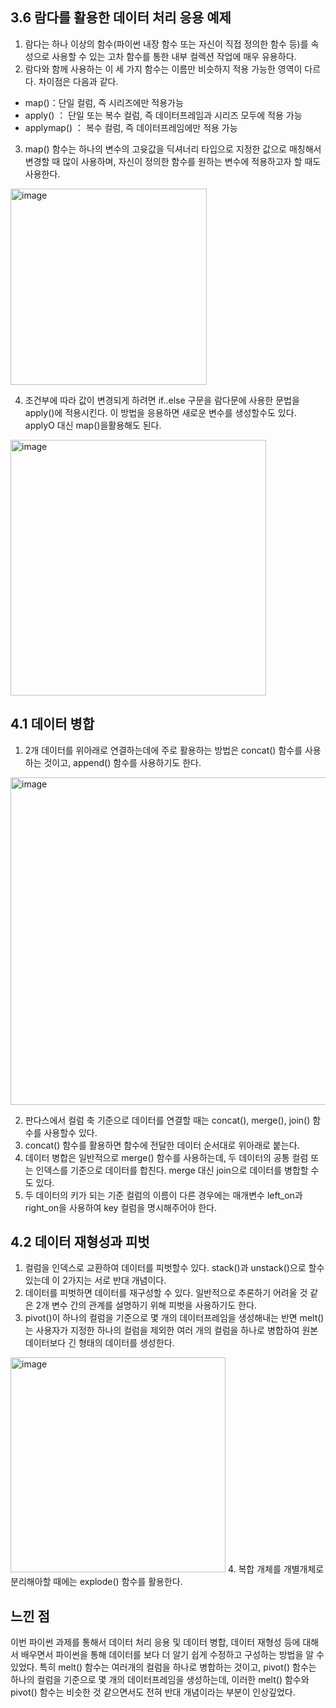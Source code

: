 ## 3.6 람다를 활용한 데이터 처리 응용 예제
1. 람다는 하나 이상의 함수(파이썬 내장 함수 또는 자신이 직접 정의한 함수 등)를 속성으로 사용할 수 있는 고차 함수를 통한 내부 컬렉션 작업에 매우 유용하다.
2. 람다와 함께 사용하는 이 세 가지 함수는 이름만 비슷하지 적용 가능한 영역이 다르다. 차이점은 다음과 같다.
- map()：단일 컬럼, 즉 시리즈에만 적용가능
- apply() ： 단일 또는 복수 컬럼, 즉 데이터프레임과 시리즈 모두에 적용 가능
- applymap() ： 복수 컬럼, 즉 데이터프레임에만 적용 가능
3. map() 함수는 하나의 변수의 고윳값을 딕셔너리 타입으로 지정한 값으로 매칭해서 변경할 때 많이 사용하며, 자신이 정의한 함수를 원하는 변수에 적용하고자 할 때도 사용한다.
<img width="314" alt="image" src="https://github.com/sejongsmarcle/2023_Autumn_DataAnalysisStudy/assets/128350167/d72676d7-6559-4fb5-9a09-e8ce266baf19">

4. 조건부에 따라 값이 변경되게 하려면 if..else 구문을 람다문에 사용한 문법을 apply()에 적용시킨다. 이 방법을 응용하면 새로운 변수를 생성할수도 있다. applyO 대신 map()을활용해도 된다.
<img width="409" alt="image" src="https://github.com/sejongsmarcle/2023_Autumn_DataAnalysisStudy/assets/128350167/2d0cda08-b990-412b-98e0-dbc1fb9c7a37">

## 4.1 데이터 병합
1. 2개 데이터를 위아래로 연결하는데에 주로 활용하는 방법은 concat() 함수를 사용하는 것이고, append() 함수를 사용하기도 한다.
<img width="524" alt="image" src="https://github.com/sejongsmarcle/2023_Autumn_DataAnalysisStudy/assets/128350167/d0b0de11-8841-4efb-8356-8e68d154ab0d">

2. 판다스에서 컬럼 축 기준으로 데이터를 연결할 때는 concat(), merge(), join() 함수를 사용할수 있다.
3. concat() 함수를 활용하면 함수에 전달한 데이터 순서대로 위아래로 붙는다.
5. 데이터 병합은 일반적으로 merge() 함수를 사용하는데, 두 데이터의 공통 컬럼 또는 인덱스를 기준으로 데이터를 합친다. merge 대신 join으로 데이터를 병합할 수도 있다.
6. 두 데이터의 키가 되는 기준 컬럼의 이름이 다른 경우에는 매개변수 left_on과 right_on을 사용하여 key 컬럼을 명시해주어야 한다.

## 4.2 데이터 재형성과 피벗
1. 컬럼을 인덱스로 교환하여 데이터를 피벗할수 있다. stack()과 unstack()으로 할수 있는데 이 2가지는 서로 반대 개념이다.
2. 데이터를 피벗하면 데이터를 재구성할 수 있다. 일반적으로 추론하기 어려울 것 같은 2개 변수 간의 관계를 설명하기 위해 피벗을 사용하기도 한다.
3. pivot()이 하나의 컬럼을 기준으로 몇 개의 데이터프레임을 생성해내는 반면 melt()는 사용자가 지정한 하나의 컬럼을 제외한 여러 개의 컬럼을 하나로 병합하여 원본 데이터보다 긴 형태의 데이터를 생성한다.
<img width="344" alt="image" src="https://github.com/sejongsmarcle/2023_Autumn_DataAnalysisStudy/assets/128350167/981801c6-5854-4c47-81da-3fb49db2b46b">
4. 복합 개체를 개별개체로 분리해아할 때에는 explode() 함수를 활용한다.

## 느낀 점
이번 파이썬 과제를 통해서 데이터 처리 응용 및 데이터 병합, 데이터 재형성 등에 대해서 배우면서 파이썬을 통해 데이터를 보다 더 알기 쉽게 수정하고 구성하는 방법을 알 수 있었다. 특히 melt() 함수는 여러개의 컬럼을 하나로 병합하는 것이고, pivot() 함수는 하나의 컬럼을 기준으로 몇 개의 데이터프레임을 생성하는데, 이러한 melt() 함수와 pivot() 함수는 비슷한 것 같으면서도 전혀 반대 개념이라는 부분이 인상깊었다. 
